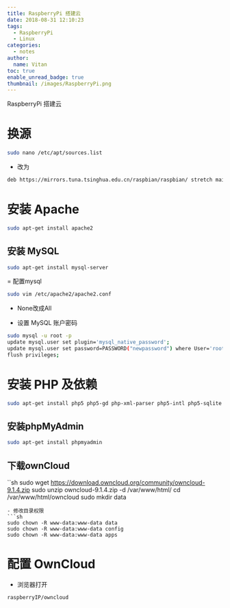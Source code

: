 ```yaml
---
title: RaspberryPi 搭建云
date: 2018-08-31 12:10:23
tags:
  - RaspberryPi
  - Linux
categories:
  - notes
author:
  name: Vitan
toc: true
enable_unread_badge: true
thumbnail: /images/RaspberryPi.png
---
```

RaspberryPi 搭建云
<!--more-->
# 换源
```sh
sudo nano /etc/apt/sources.list
```
- 改为
 ```sh
deb https://mirrors.tuna.tsinghua.edu.cn/raspbian/raspbian/ stretch main contrib non-free rpi
```

# 安装 Apache
```sh
sudo apt-get install apache2
```
## 安装 MySQL
```sh
sudo apt-get install mysql-server
```

= 配置mysql
```sh
sudo vim /etc/apache2/apache2.conf
```
  - None改成All

- 设置 MySQL 账户密码
```sh
sudo mysql -u root -p
update mysql.user set plugin='mysql_native_password';
update mysql.user set password=PASSWORD("newpassword") where User='root';
flush privileges;
```

# 安装 PHP 及依赖
```sh
sudo apt-get install php5 php5-gd php-xml-parser php5-intl php5-sqlite php5-mysql smbclient curl libcurl3 php5-curl
```

## 安装phpMyAdmin
```sh
sudo apt-get install phpmyadmin
```

## 下载ownCloud
``sh
sudo wget https://download.owncloud.org/community/owncloud-9.1.4.zip
sudo unzip owncloud-9.1.4.zip -d /var/www/html/
cd /var/www/html/owncloud
sudo mkdir data
```
- 修改目录权限
```sh
sudo chown -R www-data:www-data data
sudo chown -R www-data:www-data config
sudo chown -R www-data:www-data apps
```

# 配置 OwnCloud
- 浏览器打开
```sh
raspberryIP/owncloud
```
